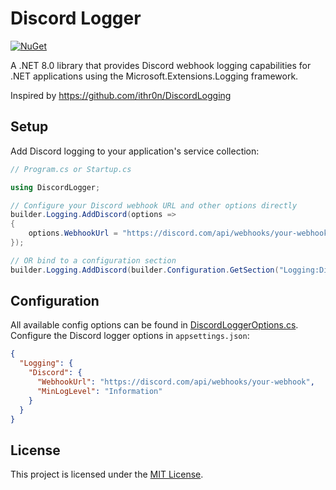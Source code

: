 # Discord Logger

[![NuGet](https://img.shields.io/nuget/v/DiscordLogger.svg)](https://www.nuget.org/packages/DiscordLogger/)

A .NET 8.0 library that provides Discord webhook logging capabilities for .NET applications using the Microsoft.Extensions.Logging framework.

Inspired by https://github.com/ithr0n/DiscordLogging


## Setup

Add Discord logging to your application's service collection:

```csharp
// Program.cs or Startup.cs

using DiscordLogger;

// Configure your Discord webhook URL and other options directly
builder.Logging.AddDiscord(options =>
{
    options.WebhookUrl = "https://discord.com/api/webhooks/your-webhook";
});

// OR bind to a configuration section
builder.Logging.AddDiscord(builder.Configuration.GetSection("Logging:Discord"));
```


## Configuration

All available config options can be found in [DiscordLoggerOptions.cs](DiscordLogging/DiscordLoggerOptions.cs).
Configure the Discord logger options in `appsettings.json`:

```json
{
  "Logging": {
    "Discord": {
      "WebhookUrl": "https://discord.com/api/webhooks/your-webhook",
      "MinLogLevel": "Information"
    }
  }
}
```


## License

This project is licensed under the [MIT License](LICENSE).


